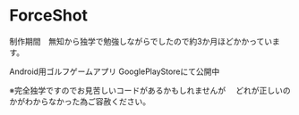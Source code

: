 # ForceShot

制作期間　無知から独学で勉強しながらでしたので約3か月ほどかかっています。

Android用ゴルフゲームアプリ
GooglePlayStoreにて公開中

※完全独学ですのでお見苦しいコードがあるかもしれませんが
　どれが正しいのかがわからなかった為ご容赦ください。